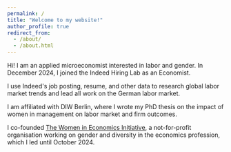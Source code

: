 ```yaml
---
permalink: /
title: "Welcome to my website!"
author_profile: true
redirect_from: 
  - /about/
  - /about.html
---
```



Hi! I am an applied microeconomist interested in labor and gender. In December 2024, I joined the Indeed Hiring Lab as an Economist. 

I use Indeed's job posting, resume, and other data to research global labor market trends and lead all work on the German labor market.

I am affiliated with DIW Berlin, where I wrote my PhD thesis on the impact of women in management on labor market and firm outcomes. 

I co-founded [The Women in Economics Initiative](https://www.women-in-economics.com/), a not-for-profit organisation working on gender and diversity in the economics profession, which I led until October 2024.
